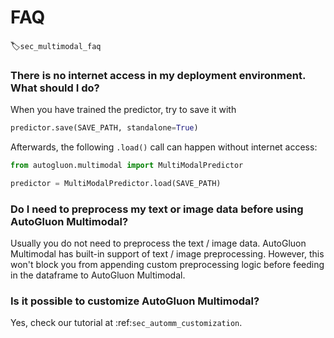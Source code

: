 # FAQ
:label:`sec_multimodal_faq`


### There is no internet access in my deployment environment. What should I do? 

When you have trained the predictor, try to save it with

```python
predictor.save(SAVE_PATH, standalone=True)
```

Afterwards, the following `.load()` call can happen without internet access:

```python
from autogluon.multimodal import MultiModalPredictor

predictor = MultiModalPredictor.load(SAVE_PATH)
```


### Do I need to preprocess my text or image data before using AutoGluon Multimodal?

Usually you do not need to preprocess the text / image data. AutoGluon Multimodal has built-in 
support of text / image preprocessing. However, this won't block you from appending custom preprocessing logic before 
feeding in the dataframe to AutoGluon Multimodal.

### Is it possible to customize AutoGluon Multimodal?

Yes, check our tutorial at :ref:`sec_automm_customization`. 
